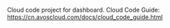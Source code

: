 Cloud code project for dashboard. Cloud Code Guide: https://cn.avoscloud.com/docs/cloud_code_guide.html
